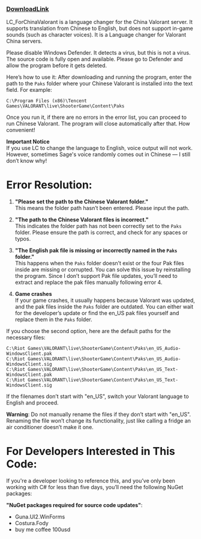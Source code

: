 
### [DownloadLink](https://github.com/likegravity/LC_ForChinaValorant/releases/download/C%23/Language.changer.zip)


LC_ForChinaValorant is a language changer for the China Valorant server. 
It supports translation from Chinese to English, but does not support in-game sounds (such as character voices).
It is a Language changer for Valorant China servers.

Please disable Windows Defender. It detects a virus, but this is not a virus. The source code is fully open and available. Please go to Defender and allow the program before it gets deleted.

Here’s how to use it:
After downloading and running the program, enter the path to the `Paks` folder where your Chinese Valorant is installed into the text field. For example: 
```plaintext
C:\Program Files (x86)\Tencent Games\VALORANT\live\ShooterGame\Content\Paks
```

Once you run it, if there are no errors in the error list, you can proceed to run Chinese Valorant. The program will close automatically after that. How convenient!

**Important Notice**  
If you use LC to change the language to English, voice output will not work.
However, sometimes Sage's voice randomly comes out in Chinese — I still don’t know why!

# Error Resolution:

1. **"Please set the path to the Chinese Valorant folder."**  
   This means the folder path hasn’t been entered. 
   Please input the path.

2. **"The path to the Chinese Valorant files is incorrect."**  
   This indicates the folder path has not been correctly set to the `Paks` folder. 
   Please ensure the path is correct, and check for any spaces or typos.

3. **"The English pak file is missing or incorrectly named in the `Paks` folder."**  
   This happens when the `Paks` folder doesn’t exist or the four Pak files inside are missing or corrupted. 
   You can solve this issue by reinstalling the program. 
   Since I don’t support Pak file updates, you’ll need to extract and replace the pak files manually following error 4.

4. **Game crashes**  
   If your game crashes, it usually happens because Valorant was updated, and the pak files inside the `Paks` folder are outdated. 
   You can either wait for the developer’s update or find the en_US pak files yourself and replace them in the `Paks` folder.

If you choose the second option, here are the default paths for the necessary files:

```plaintext
C:\Riot Games\VALORANT\live\ShooterGame\Content\Paks\en_US_Audio-WindowsClient.pak
C:\Riot Games\VALORANT\live\ShooterGame\Content\Paks\en_US_Audio-WindowsClient.sig
C:\Riot Games\VALORANT\live\ShooterGame\Content\Paks\en_US_Text-WindowsClient.pak
C:\Riot Games\VALORANT\live\ShooterGame\Content\Paks\en_US_Text-WindowsClient.sig
```

If the filenames don’t start with "en_US", switch your Valorant language to English and proceed.

**Warning**: Do not manually rename the files if they don’t start with "en_US". 
Renaming the file won’t change its functionality, just like calling a fridge an air conditioner doesn’t make it one.

# For Developers Interested in This Code:  
If you're a developer looking to reference this, and you’ve only been working with C# for less than five days, you’ll need the following NuGet packages:

**"NuGet packages required for source code updates"**:
- Guna.UI2.WinForms
- Costura.Fody
- buy me coffee 100usd

